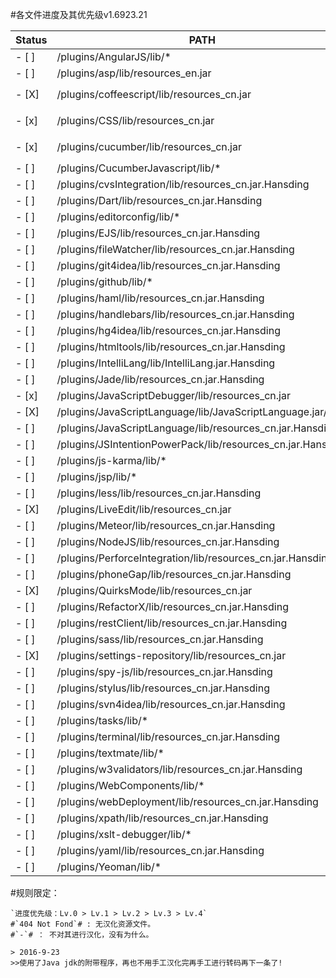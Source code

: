 #各文件进度及其优先级v1.6923.21

| Status |                 PATH                                              |Loading |     Tag                     |
|------|---------------------------------------------------------------------|--------|-----------------------------|
|- [ ] | /plugins/AngularJS/lib/*                                            | ??? %  | #`404 Not Fond`#            |
|- [ ] | /plugins/asp/lib/resources_en.jar                                   | ??? %  | #`-`#                       |
|- [X] | /plugins/coffeescript/lib/resources_cn.jar                          | 100 %  | `Lv.1` `over` `Temporary` `/overJPG/Coffeescript.jpg`  |
|- [x] | /plugins/CSS/lib/resources_cn.jar                                   | 02x %  | `Lv.1` `Update v2` `Now` `over` `/overJPG/CSS.jpg`  |
|- [x] | /plugins/cucumber/lib/resources_cn.jar                              | 099 %  | `Lv.2` `Temporary` `over` `/overJPG/cucumber.jpg`         |
|- [ ] | /plugins/CucumberJavascript/lib/*                                   | ??? %  | #`404 Not Fond`#            |
|- [ ] | /plugins/cvsIntegration/lib/resources_cn.jar.Hansding               | ??? %  | `Lv.`                       |
|- [ ] | /plugins/Dart/lib/resources_cn.jar.Hansding                         | ??? %  | `Lv.`                       |
|- [ ] | /plugins/editorconfig/lib/*                                         | ??? %  | #`404 Not Fond`#            |
|- [ ] | /plugins/EJS/lib/resources_cn.jar.Hansding                          | ??? %  | `Lv.`                       |
|- [ ] | /plugins/fileWatcher/lib/resources_cn.jar.Hansding                  | ??? %  | `Lv.`                       |
|- [ ] | /plugins/git4idea/lib/resources_cn.jar.Hansding                     | ??? %  | `Lv.`                       |
|- [ ] | /plugins/github/lib/*                                               | ??? %  | #`404 Not Fond`#            |
|- [ ] | /plugins/haml/lib/resources_cn.jar.Hansding                         | ??? %  | `Lv.`                       |
|- [ ] | /plugins/handlebars/lib/resources_cn.jar.Hansding                   | ??? %  | `Lv.`                       |
|- [ ] | /plugins/hg4idea/lib/resources_cn.jar.Hansding                      | ??? %  | `Lv.`                       |
|- [ ] | /plugins/htmltools/lib/resources_cn.jar.Hansding                    | ??? %  | `Lv.1`                      |
|- [ ] | /plugins/IntelliLang/lib/IntelliLang.jar.Hansding                   | ??? %  | `Lv.0` `over`                     |
|- [ ] | /plugins/Jade/lib/resources_cn.jar.Hansding                         | ??? %  | `Lv.`                       |
|- [x] | /plugins/JavaScriptDebugger/lib/resources_cn.jar                    | 100 %  | `Lv.1` `over`                     |
|- [X] | /plugins/JavaScriptLanguage/lib/JavaScriptLanguage.jar/             | 100 %  | `Lv.1` `over`                     |
|- [ ] | /plugins/JavaScriptLanguage/lib/resources_cn.jar.Hansding           | ?1x %  | `Lv.1` `NOW`                     |
|- [ ] | /plugins/JSIntentionPowerPack/lib/resources_cn.jar.Hansding         | ??? %  | `Lv.`                       |
|- [ ] | /plugins/js-karma/lib/*                                             | ??? %  | #`404 Not Fond`#            |
|- [ ] | /plugins/jsp/lib/*                                                  | ??? %  | #`404 Not Fond`#            |
|- [ ] | /plugins/less/lib/resources_cn.jar.Hansding                         | ??? %  | `Lv.`                       |
|- [X] | /plugins/LiveEdit/lib/resources_cn.jar                              | 100 %  | `Lv.0` `over` `v2`                    |
|- [ ] | /plugins/Meteor/lib/resources_cn.jar.Hansding                       | ??? %  | `Lv.`                       |
|- [ ] | /plugins/NodeJS/lib/resources_cn.jar.Hansding                       | ??? %  | `Lv.`                       |
|- [ ] | /plugins/PerforceIntegration/lib/resources_cn.jar.Hansding          | ??? %  | `Lv.`                       |
|- [ ] | /plugins/phoneGap/lib/resources_cn.jar.Hansding                     | ??? %  | `Lv.`                       |
|- [X] | /plugins/QuirksMode/lib/resources_cn.jar                            | 100 %  | `Lv.0` `over`                     |
|- [ ] | /plugins/RefactorX/lib/resources_cn.jar.Hansding                    | ??? %  | `Lv.`                       |
|- [ ] | /plugins/restClient/lib/resources_cn.jar.Hansding                   | ??? %  | `Lv.`                       |
|- [ ] | /plugins/sass/lib/resources_cn.jar.Hansding                         | ??? %  | `Lv.`                       |
|- [X] | /plugins/settings-repository/lib/resources_cn.jar                   | 100 %  | `Lv.0` `over`                     |
|- [ ] | /plugins/spy-js/lib/resources_cn.jar.Hansding                       | ??? %  | `Lv.`                       |
|- [ ] | /plugins/stylus/lib/resources_cn.jar.Hansding                       | ??? %  | `Lv.`                       |
|- [ ] | /plugins/svn4idea/lib/resources_cn.jar.Hansding                     | ??? %  | `Lv.`                       |
|- [ ] | /plugins/tasks/lib/*                                                | ??? %  | #`404 Not Fond`#            |
|- [ ] | /plugins/terminal/lib/resources_cn.jar.Hansding                     | ??? %  | `Lv.0`                      |
|- [ ] | /plugins/textmate/lib/*                                             | ??? %  | #`404 Not Fond`#            |
|- [ ] | /plugins/w3validators/lib/resources_cn.jar.Hansding                 | ??? %  | `Lv.`                       |
|- [ ] | /plugins/WebComponents/lib/*                                        | ??? %  | #`404 Not Fond`#            |
|- [ ] | /plugins/webDeployment/lib/resources_cn.jar.Hansding                | ??? %  | `Lv.`                       |
|- [ ] | /plugins/xpath/lib/resources_cn.jar.Hansding                        | ??? %  | `Lv.`                       |
|- [ ] | /plugins/xslt-debugger/lib/*                                        | ??? %  | #`404 Not Fond`#            |
|- [ ] | /plugins/yaml/lib/resources_cn.jar.Hansding                         | ??? %  | `Lv.`                       |
|- [ ] | /plugins/Yeoman/lib/*                                               | ??? %  | #`404 Not Fond`#            |

#规则限定：
```
`进度优先级：Lv.0 > Lv.1 > Lv.2 > Lv.3 > Lv.4`   
#`404 Not Fond`# : 无汉化资源文件。  
#`-`# ： 不对其进行汉化，没有为什么。
```



```
> 2016-9-23 
>>使用了Java jdk的附带程序，再也不用手工汉化完再手工进行转码再下一条了!
```
